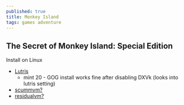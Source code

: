 ```yaml
---
published: true
title: Monkey Island
tags: games adventure
---
```

## The Secret of Monkey Island: Special Edition

Install on Linux
- [Lutris](https://lutris.net/games/the-secret-of-monkey-island-special-edition/)
	- mint 20 - GOG install works fine after disabling DXVk (looks into lutris setting)
- [scummvm?](https://forums.scummvm.org/viewtopic.php?t=7671)
- [residualvm?](https://wiki.residualvm.org/index.php/Monkey_Island_series)